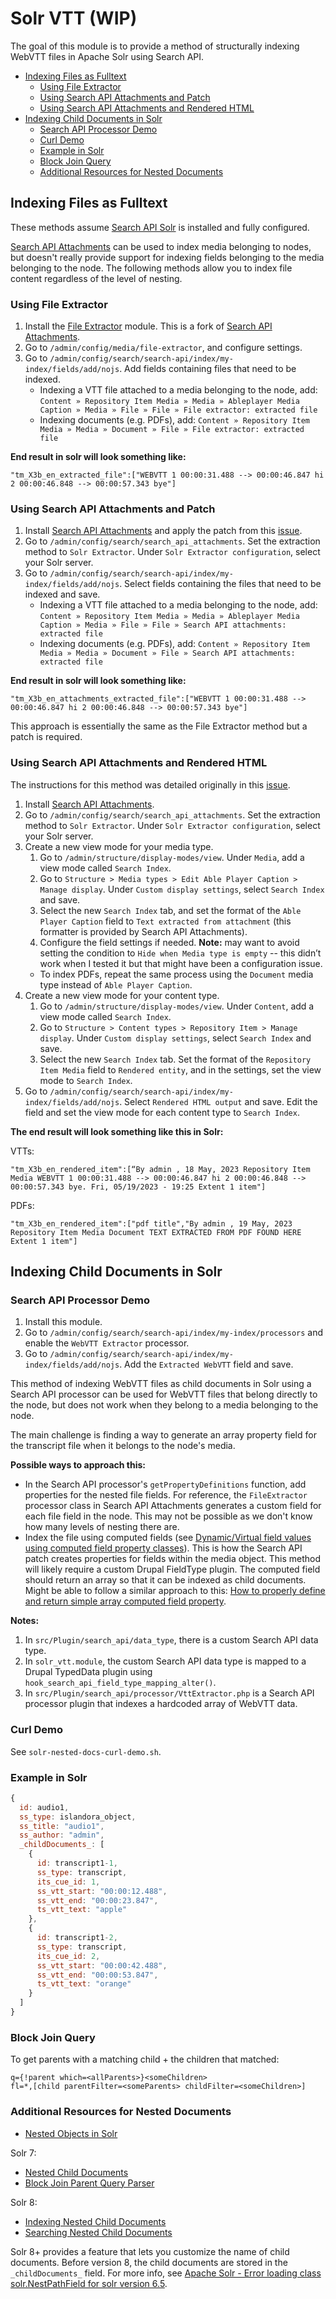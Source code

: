 # Solr VTT (WIP)

The goal of this module is to provide a method of structurally indexing WebVTT files in Apache Solr using Search API.

- [Indexing Files as Fulltext](#indexing-files-as-fulltext)
  - [Using File Extractor](#using-file-extractor)
  - [Using Search API Attachments and Patch](#using-search-api-attachments-and-patch)
  - [Using Search API Attachments and Rendered HTML](#using-search-api-attachments-and-rendered-html)
- [Indexing Child Documents in Solr](#indexing-child-documents-in-solr)
  - [Search API Processor Demo](#search-api-processor-demo)
  - [Curl Demo](#curl-demo)
  - [Example in Solr](#example-in-solr)
  - [Block Join Query](#block-join-query)
  - [Additional Resources for Nested Documents](#additional-resources-for-nested-documents)

## Indexing Files as Fulltext

These methods assume [Search API Solr](https://www.drupal.org/project/search_api_solr) is installed and fully configured.

[Search API Attachments](https://www.drupal.org/project/search_api_attachments) can be used to index media belonging to nodes, but doesn't really provide support for indexing fields belonging to the media belonging to the node. The following methods allow you to index file content regardless of the level of nesting.


### Using File Extractor

1. Install the [File Extractor](https://www.drupal.org/project/file_extractor) module. This is a fork of [Search API Attachments](https://www.drupal.org/project/search_api_attachments).
1. Go to `/admin/config/media/file-extractor`, and configure settings.
1. Go to `/admin/config/search/search-api/index/my-index/fields/add/nojs`. Add fields containing files that need to be indexed.
    - Indexing a VTT file attached to a media belonging to the node, add: `Content » Repository Item Media » Media » Ableplayer Media Caption » Media » File » File » File extractor: extracted file`
    - Indexing documents (e.g. PDFs), add: `Content » Repository Item Media » Media » Document » File » File extractor: extracted file`

**End result in solr will look something like:** 
```
"tm_X3b_en_extracted_file":["WEBVTT 1 00:00:31.488 --> 00:00:46.847 hi 2 00:00:46.848 --> 00:00:57.343 bye"]
```


### Using Search API Attachments and Patch

1. Install [Search API Attachments](https://www.drupal.org/project/search_api_attachments) and apply the patch from this [issue](https://www.drupal.org/project/search_api_attachments/issues/3008580#comment-14287351).
1. Go to `/admin/config/search/search_api_attachments`. Set the extraction method to `Solr Extractor`. Under `Solr Extractor configuration`, select your Solr server.
1. Go to `/admin/config/search/search-api/index/my-index/fields/add/nojs`. Select fields containing the files that need to be indexed and save.
    - Indexing a VTT file attached to a media belonging to the node, add: `Content » Repository Item Media » Media » Ableplayer Media Caption » Media » File » File » Search API attachments: extracted file`
    - Indexing documents (e.g. PDFs), add: `Content » Repository Item Media » Media » Document » File » Search API attachments: extracted file`

**End result in solr will look something like:**
```
"tm_X3b_en_attachments_extracted_file":["WEBVTT 1 00:00:31.488 --> 00:00:46.847 hi 2 00:00:46.848 --> 00:00:57.343 bye"]
```

This approach is essentially the same as the File Extractor method but a patch is required.


### Using Search API Attachments and Rendered HTML

The instructions for this method was detailed originally in this [issue](https://www.drupal.org/project/search_api_attachments/issues/2844979).

1. Install [Search API Attachments](https://www.drupal.org/project/search_api_attachments). 
1. Go to `/admin/config/search/search_api_attachments`. Set the extraction method to `Solr Extractor`. Under `Solr Extractor configuration`, select your Solr server.
1. Create a new view mode for your media type.
    1. Go to `/admin/structure/display-modes/view`. Under `Media`, add a view mode called `Search Index`.
    1. Go to `Structure > Media types > Edit Able Player Caption > Manage display`. Under `Custom display settings`, select `Search Index` and save.
    1. Select the new `Search Index` tab, and set the format of the `Able Player Caption` field to `Text extracted from attachment` (this formatter is provided by Search API Attachments).
    1. Configure the field settings if needed. **Note:** may want to avoid setting the condition to `Hide when Media type is empty` -- this didn’t work when I tested it but that might have been a configuration issue.
    - To index PDFs, repeat the same process using the `Document` media type instead of `Able Player Caption`.
1. Create a new view mode for your content type.
    1. Go to `/admin/structure/display-modes/view`. Under `Content`, add a view mode called `Search Index`.
    1. Go to `Structure > Content types > Repository Item > Manage display`. Under `Custom display settings`, select `Search Index` and save.
    1. Select the new `Search Index` tab. Set the format of the `Repository Item Media` field to `Rendered entity`, and in the settings, set the view mode to `Search Index`.
1. Go to `/admin/config/search/search-api/index/my-index/fields/add/nojs`. Select `Rendered HTML output` and save. Edit the field and set the view mode for each content type to `Search Index`.


**The end result will look something like this in Solr:**

VTTs:
```
"tm_X3b_en_rendered_item":[“By admin , 18 May, 2023 Repository Item Media WEBVTT 1 00:00:31.488 --> 00:00:46.847 hi 2 00:00:46.848 --> 00:00:57.343 bye. Fri, 05/19/2023 - 19:25 Extent 1 item"]
```

PDFs:
```
"tm_X3b_en_rendered_item":["pdf title","By admin , 19 May, 2023 Repository Item Media Document TEXT EXTRACTED FROM PDF FOUND HERE Extent 1 item"]
```


## Indexing Child Documents in Solr


### Search API Processor Demo

1. Install this module.
1. Go to `/admin/config/search/search-api/index/my-index/processors` and enable the `WebVTT Extractor` processor.
1. Go to `/admin/config/search/search-api/index/my-index/fields/add/nojs`. Add the `Extracted WebVTT` field and save.

This method of indexing WebVTT files as child documents in Solr using a Search API processor can be used for WebVTT files that belong directly to the node, but does not work when they belong to a media belonging to the node.

The main challenge is finding a way to generate an array property field for the transcript file when it belongs to the node's media. 

**Possible ways to approach this:**

- In the Search API processor's `getPropertyDefinitions` function, add properties for the nested file fields. For reference, the `FileExtractor` processor class in Search API Attachments generates a custom field for each file field in the node. This may not be possible as we don't know how many levels of nesting there are.
- Index the file using computed fields (see [Dynamic/Virtual field values using computed field property classes](https://www.drupal.org/docs/drupal-apis/entity-api/dynamicvirtual-field-values-using-computed-field-property-classes)). This is how the Search API patch creates properties for fields within the media object. This method will likely require a custom Drupal FieldType plugin. The computed field should return an array so that it can be indexed as child documents. Might be able to follow a similar approach to this: [How to properly define and return simple array computed field property](https://drupal.stackexchange.com/questions/267759/how-to-properly-define-and-return-simple-array-computed-field-property).

**Notes:**
1. In `src/Plugin/search_api/data_type`, there is a custom Search API data type.
1. In `solr_vtt.module`, the custom Search API data type is mapped to a Drupal TypedData plugin using `hook_search_api_field_type_mapping_alter()`.
1. In `src/Plugin/search_api/processor/VttExtractor.php` is a Search API processor plugin that indexes a hardcoded array of WebVTT data.


### Curl Demo

See `solr-nested-docs-curl-demo.sh`.


### Example in Solr

```javascript
{
  id: audio1,
  ss_type: islandora_object,
  ss_title: "audio1",
  ss_author: "admin",
  _childDocuments_: [
    {
      id: transcript1-1,
      ss_type: transcript,
      its_cue_id: 1,
      ss_vtt_start: "00:00:12.488",
      ss_vtt_end: "00:00:23.847",
      ts_vtt_text: "apple"
    },
    {
      id: transcript1-2,
      ss_type: transcript,
      its_cue_id: 2,
      ss_vtt_start: "00:00:42.488",
      ss_vtt_end: "00:00:53.847",
      ts_vtt_text: "orange"
    }
  ]
}
```


### Block Join Query

To get parents with a matching child + the children that matched:
```
q={!parent which=<allParents>}<someChildren>
fl=*,[child parentFilter=<someParents> childFilter=<someChildren>]
```


### Additional Resources for Nested Documents

- [Nested Objects in Solr](https://yonik.com/solr-nested-objects/)

Solr 7:
- [Nested Child Documents](https://solr.apache.org/guide/7_1/uploading-data-with-index-handlers.html#nested-child-documents)
- [Block Join Parent Query Parser](https://solr.apache.org/guide/7_1/other-parsers.html#block-join-parent-query-parser)

Solr 8:
- [Indexing Nested Child Documents](https://solr.apache.org/guide/8_0/indexing-nested-documents.html#indexing-nested-documents)
- [Searching Nested Child Documents](https://solr.apache.org/guide/8_0/searching-nested-documents.html)

Solr 8+ provides a feature that lets you customize the name of child documents. Before version 8, the child documents are stored in the `_childDocuments_` field. For more info, see [Apache Solr - Error loading class solr.NestPathField for solr version 6.5](https://stackoverflow.com/questions/61127369/apache-solr-error-loading-class-solr-nestpathfield-for-solr-version-6-5).
